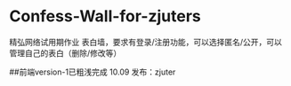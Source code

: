 # Confess-Wall-for-zjuters
精弘网络试用期作业
表白墙，要求有登录/注册功能，可以选择匿名/公开，可以管理自己的表白（删除/修改等）

##前端version-1已粗浅完成 10.09 发布：zjuter
